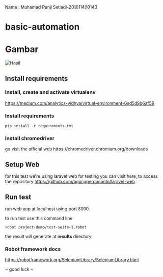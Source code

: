 Nama : Muhamad Panji Setiadi-201011400143

# basic-automation


# Gambar
![Hasil](https://github.com/ichsanluthfii/Basic-Automation/assets/138857699/2f38267e-d8bd-4466-8a84-52c54199d0f6)

## Install requirements

  ### Install, create and activate virtualenv

https://medium.com/analytics-vidhya/virtual-environment-6ad5d9b6af59


### Install requirements

    pip install -r requirements.txt

### Install chromedriver
go visit the official web 
https://chromedriver.chromium.org/downloads

## Setup Web
for this test we're using laravel web for testing
you can visit here, to access the repository
https://github.com/agungperdananto/laravel-web
  

## Run test
run web app at localhost using port 8000.

to run test use this command line

    robot project-demo/test-suite-1.robot

the result will generate at **results** directory

### Robot framework docs
https://robotframework.org/SeleniumLibrary/SeleniumLibrary.html

~ good luck ~
